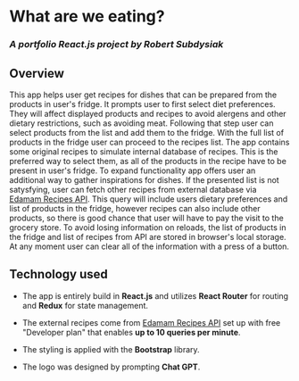 # What are we eating? 
### _A portfolio **React.js** project by Robert Subdysiak_

## Overview

This app helps user get recipes for dishes that can be prepared from the products in user's fridge.
It prompts user to first select diet preferences. They will affect displayed products and recipes to avoid alergens and other dietary restrictions, such as avoiding meat.
Following that step user can select products from the list and add them to the fridge.
With the full list of products in the fridge user can proceed to the recipes list. The app contains some original recipes to simulate internal database of recipes. This is the preferred way to select them, as all of the products in the recipe have to be present in user's fridge.
To expand functionality app offers user an additional way to gather inspirations for dishes. If the presented list is not satysfying, user can fetch other recipes from external database via [Edamam Recipes API](https://www.edamam.com/). This query will include users dietary preferences and list of products in the fridge, however recipes can also include other products, so there is good chance that user will have to pay the visit to the grocery store.
To avoid losing information on reloads, the list of products in the fridge and list of recipes from API are stored in browser's local storage. At any moment user can clear all of the information with a press of a button.

## Technology used

* The app is entirely build in **React.js** and utilizes **React Router** for routing and **Redux** for state management.
* The external recipes come from [Edamam Recipes API](https://www.edamam.com/) set up with free "Developer plan" that enables **up to 10 queries per minute**.

* The styling is applied with the **Bootstrap** library.
* The logo was designed by prompting **Chat GPT**.

